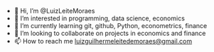 - 👋 Hi, I’m @LuizLeiteMoraes
- 👀 I’m interested in programming, data science, economics
- 🌱 I’m currently learning git, github, Python, econometrics, finance
- 💞️ I’m looking to collaborate on projects in economics and finance
- 📫 How to reach me luizguilhermeleitedemoraes@gmail.com

<!---
LuizLeiteMoraes/LuizLeiteMoraes is a ✨ special ✨ repository because its `README.md` (this file) appears on your GitHub profile.
You can click the Preview link to take a look at your changes.
--->
